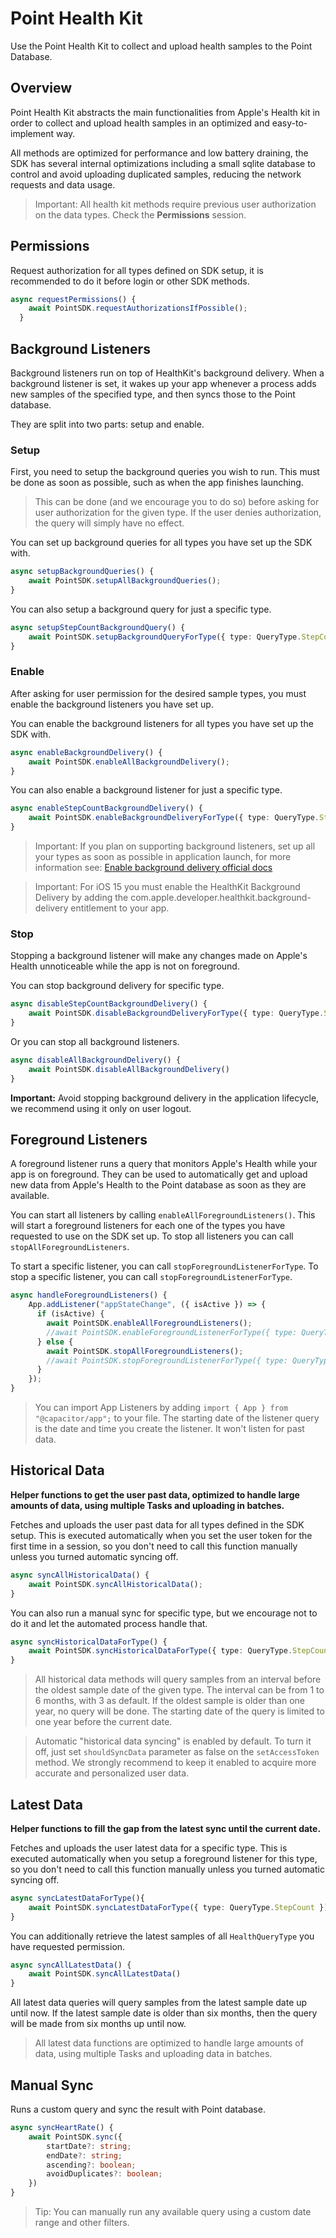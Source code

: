 # Point Health Kit

Use the Point Health Kit to collect and upload health samples to the Point Database.

## Overview

Point Health Kit abstracts the main functionalities from Apple's Health kit in order to collect and upload health samples in an optimized and easy-to-implement way.

All methods are optimized for performance and low battery draining, the SDK has several internal optimizations including a small sqlite database to control and avoid uploading duplicated samples, reducing the network requests and data usage.

> Important: All health kit methods require previous user authorization on the data types. Check the **Permissions** session.

## Permissions

Request authorization for all types defined on SDK setup, it is recommended to do it before login or other SDK methods.

```typescript
async requestPermissions() {
    await PointSDK.requestAuthorizationsIfPossible();
  }
```

## Background Listeners

Background listeners run on top of HealthKit's background delivery. When a background listener is set, it wakes up your app whenever a process adds new samples of the specified type, and then syncs those to the Point database.

They are split into two parts: setup and enable.

### Setup

First, you need to setup the background queries you wish to run. This must be done as soon as possible, such as when the app finishes launching.

> This can be done (and we encourage you to do so) before asking for user authorization for the given type. If the user denies authorization, the query will simply have no effect.

You can set up background queries for all types you have set up the SDK with.

```typescript
async setupBackgroundQueries() {
    await PointSDK.setupAllBackgroundQueries();
}
```

You can also setup a background query for just a specific type.

```typescript
async setupStepCountBackgroundQuery() {
    await PointSDK.setupBackgroundQueryForType({ type: QueryType.StepCount });
}
```

### Enable

After asking for user permission for the desired sample types, you must enable the background listeners you have set up.

You can enable the background listeners for all types you have set up the SDK with.

```typescript
async enableBackgroundDelivery() {
    await PointSDK.enableAllBackgroundDelivery();
}
```

You can also enable a background listener for just a specific type.

```typescript
async enableStepCountBackgroundDelivery() {
    await PointSDK.enableBackgroundDeliveryForType({ type: QueryType.StepCount });
}
```

> Important: If you plan on supporting background listeners, set up all your types as soon as possible in application launch, for more information see: [Enable background delivery official docs](https://developer.apple.com/documentation/healthkit/hkhealthstore/1614175-enablebackgrounddelivery)

> Important: For iOS 15 you must enable the HealthKit Background Delivery by adding the com.apple.developer.healthkit.background-delivery entitlement to your app.

### Stop

Stopping a background listener will make any changes made on Apple's Health unnoticeable while the app is not on foreground.

You can stop background delivery for specific type.

```typescript
async disableStepCountBackgroundDelivery() {
    await PointSDK.disableBackgroundDeliveryForType({ type: QueryType.StepCount });
}
```

Or you can stop all background listeners.

```typescript
async disableAllBackgroundDelivery() {
    await PointSDK.disableAllBackgroundDelivery()
}
```

**Important:** Avoid stopping background delivery in the application lifecycle, we recommend using it only on user logout.

## Foreground Listeners

A foreground listener runs a query that monitors Apple's Health while your app is on foreground. They can be used to automatically get and upload new data from Apple's Health to the Point database as soon as they are available.

You can start all listeners by calling `enableAllForegroundListeners()`. This will start a foreground listeners for each one of the types you have requested to use on the SDK set up.
To stop all listeners you can call `stopAllForegroundListeners`.

To start a specific listener, you can call `stopForegroundListenerForType`.
To stop a specific listener, you can call `stopForegroundListenerForType`.

```typescript
async handleForegroundListeners() {
    App.addListener("appStateChange", ({ isActive }) => {
      if (isActive) {
        await PointSDK.enableAllForegroundListeners();
        //await PointSDK.enableForegroundListenerForType({ type: QueryType.StepCount })
      } else {
        await PointSDK.stopAllForegroundListeners();
        //await PointSDK.stopForegroundListenerForType({ type: QueryType.StepCount })
      }
    });
}
```

> You can import App Listeners by adding `import { App } from "@capacitor/app";` to your file.
> The starting date of the listener query is the date and time you create the listener. It won't listen for past data.

## Historical Data

**Helper functions to get the user past data, optimized to handle large amounts of data, using multiple Tasks and uploading in batches.**

Fetches and uploads the user past data for all types defined in the SDK setup. This is executed automatically when you set the user token for the first time in a session, so you don't need to call this function manually unless you turned automatic syncing off.

```typescript
async syncAllHistoricalData() {
    await PointSDK.syncAllHistoricalData();
}
```

You can also run a manual sync for specific type, but we encourage not to do it and let the automated process handle that.

```typescript
async syncHistoricalDataForType() {
    await PointSDK.syncHistoricalDataForType({ type: QueryType.StepCount })
}
```

> All historical data methods will query samples from an interval before the oldest sample date of the given type. The interval can be from 1 to 6 months, with 3 as default. If the oldest sample is older than one year, no query will be done. The starting date of the query is limited to one year before the current date.

> Automatic "historical data syncing" is enabled by default. To turn it off, just set `shouldSyncData` parameter as false on the `setAccessToken` method. We strongly recommend to keep it enabled to acquire more accurate and personalized user data.

## Latest Data

**Helper functions to fill the gap from the latest sync until the current date.**

Fetches and uploads the user latest data for a specific type. This is executed automatically when you setup a foreground listener for this type, so you don't need to call this function manually unless you turned automatic syncing off.

```typescript
async syncLatestDataForType(){
    await PointSDK.syncLatestDataForType({ type: QueryType.StepCount })
}
```

You can additionally retrieve the latest samples of all `HealthQueryType` you have requested permission.

```typescript
async syncAllLatestData() {
    await PointSDK.syncAllLatestData()
}
```

All latest data queries will query samples from the latest sample date up until now. If the latest sample date is older than six months, then the query will be made from six months up until now.

> All latest data functions are optimized to handle large amounts of data, using multiple Tasks and uploading data in batches.

## Manual Sync

Runs a custom query and sync the result with Point database.

```typescript
async syncHeartRate() {
    await PointSDK.sync({
        startDate?: string;
        endDate?: string;
        ascending?: boolean;
        avoidDuplicates?: boolean;
    })
}
```

> Tip: You can manually run any available query using a custom date range and other filters.
